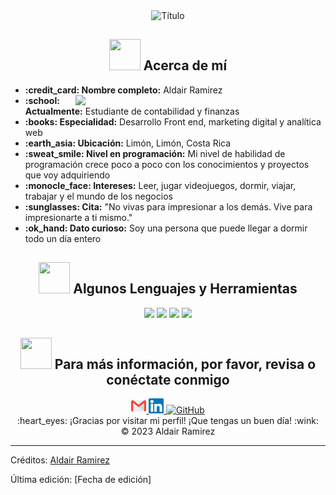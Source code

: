 <div align="center">
  <img src="https://readme-typing-svg.herokuapp.com?font=Architects+Daughter&color=%2338C2FF&size=50&center=true&vCenter=true&height=60&width=600&lines=¡Hola%21+Soy+Aldair+Ramirez+%3C3%3B+TN+is+me%21%21%21%3BWelcome+to+my+profile%21" alt="Título">
</div>

<h2 align="center">
  <img src="https://raw.githubusercontent.com/nixin72/nixin72/master/wave.gif" width="50px" height="50px">
  Acerca de mí
</h2>

<ul>
  <li>
    <b>:credit_card: Nombre completo:</b> Aldair Ramirez
    <img src="https://i.pinimg.com/originals/df/1a/ff/df1aff8395678d11b99b575f0e3b19d5.gif" width="400" align="right"/>
  </li>
  <li><b>:school: Actualmente:</b> Estudiante de contabilidad y finanzas</li>
  <li><b>:books: Especialidad:</b> Desarrollo Front end, marketing digital y analítica web</li>
  <li><b>:earth_asia: Ubicación:</b> Limón, Limón, Costa Rica</li>
  <li><b>:sweat_smile: Nivel en programación:</b> Mi nivel de habilidad de programación crece poco a poco con los conocimientos y proyectos que voy adquiriendo</li>
  <li><b>:monocle_face: Intereses:</b> Leer, jugar videojuegos, dormir, viajar, trabajar y el mundo de los negocios</li>
  <li><b>:sunglasses: Cita:</b> "No vivas para impresionar a los demás. Vive para impresionarte a ti mismo."</li>
  <li><b>:ok_hand: Dato curioso:</b> Soy una persona que puede llegar a dormir todo un día entero</li>
</ul>

<h2 align="center">
  <img src="https://media2.giphy.com/media/QssGEmpkyEOhBCb7e1/giphy.gif?cid=ecf05e47a0n3gi1bfqntqmob8g9aid1oyj2wr3ds3mg700bl&rid=giphy.gif" width="50px" height="50px">
  Algunos Lenguajes y Herramientas
</h2>

<div align="center">
  <img src="https://img.shields.io/badge/HTML-E34F26?style=for-the-badge&logo=html5&logoColor=white" height="25"/>
  <img src="https://img.shields.io/badge/CSS-1572B6?style=for-the-badge&logo=css3&logoColor=white" height="25"/>
  <img src="https://img.shields.io/badge/JavaScript-F7DF1E?style=for-the-badge&logo=javascript&logoColor=black" height="25"/>
  <img src="https://img.shields.io/badge/React-61DAFB?style=for-the-badge&logo=react&logoColor=black" height="25"/>
</div>

<h2 align="center">
  <img src='https://raw.githubusercontent.com/ShahriarShafin/ShahriarShafin/main/Assets/handshake.gif' width="50px" height="50px">
  Para más información, por favor, revisa o conéctate conmigo
</h2>

<div align="center">
  <a href="mailto:tucorreo@gmail.com">
    <img src="https://github.com/SatYu26/SatYu26/blob/master/Assets/Gmail.svg" width="24px" alt="Correo Electrónico">
  </a>
  <a href="https://www.linkedin.com/in/aldair-ramirez-bb7aba104/" target="_blank">
    <img src="https://github.com/SatYu26/SatYu26/blob/master/Assets/Linkedin.svg" width="24px" alt="LinkedIn">
  </a>
  <a href="https://github.com/LordNiyu" target="_blank">
    <img src="https://upload.wikimedia.org/wikipedia/commons/thumb/a/ae/Github-desktop-logo-symbol.svg/1024px-Github-desktop-logo-symbol.svg.png" width="24px" alt="GitHub">
  </a>
</div>

<div align="center">
  :heart_eyes: ¡Gracias por visitar mi perfil! ¡Que tengas un buen día! :wink: <br/>
  &copy; 2023 Aldair Ramirez
</div>

---

Créditos: [Aldair Ramirez](https://github.com/LordNiyu)

Última edición: [Fecha de edición]

